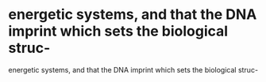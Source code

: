 # energetic systems, and that the DNA imprint which sets the biological struc-

energetic systems, and that the DNA imprint which sets the biological struc-